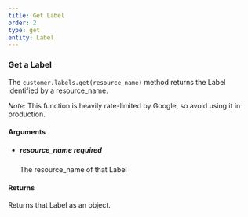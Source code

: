 ```yaml
---
title: Get Label 
order: 2
type: get
entity: Label 
---
```


### Get a Label 

The `customer.labels.get(resource_name)` method returns the Label identified by a resource_name. 

_Note_: This function is heavily rate-limited by Google, so avoid using it in production.


#### Arguments

- 	##### resource_name _required_
	The resource_name of that Label


#### Returns

Returns that Label as an object.

